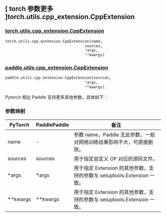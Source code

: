 ## [ torch 参数更多 ]torch.utils.cpp_extension.CppExtension
### [torch.utils.cpp_extension.CppExtension](https://pytorch.org/docs/stable/cpp_extension.html?highlight=torch+utils+cpp_extension+cppextension#torch.utils.cpp_extension.CppExtension)

```python
torch.utils.cpp_extension.CppExtension(name,
                                    sources,
                                    *args,
                                    **kwargs)
```

### [paddle.utils.cpp_extension.CppExtension](https://www.paddlepaddle.org.cn/documentation/docs/zh/develop/api/paddle/utils/cpp_extension/CppExtension_cn.html)

```python
paddle.utils.cpp_extension.CppExtension(sources,
                                    *args,
                                    **kwargs)
```

Pytorch 相比 Paddle 支持更多其他参数，具体如下：
### 参数映射
| PyTorch       | PaddlePaddle | 备注                                                   |
| ------------- | ------------ | ------------------------------------------------------ |
| name          | -            | 参数 name，Paddle 无此参数，一般对网络训练结果影响不大，可直接删除。  |
| sources         | sources         | 用于指定自定义 OP 对应的源码文件。   |
|*args         | *args          |   用于指定 Extension 的其他参数，支持的参数与 setuptools.Extension 一致。 |
| **kwargs      | **kwargs        |   用于指定 Extension 的其他参数，支持的参数与 setuptools.Extension 一致。 |
